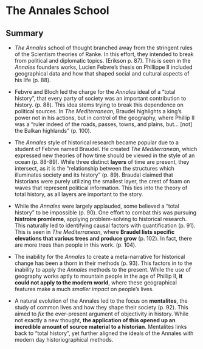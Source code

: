 # The Annales School
## Summary

- *The Annales* school of thought branched away from the stringent rules of the Scientism theories of Ranke. In this effort, they intended to break from political and diplomatic topics. (Erikson p. 87). This is seen in the *Annales* founders works, Lucien Febvre’s thesis on Phillippe II included geographical data and how that shaped social and cultural aspects of his life (p. 88). 

- Febvre and Bloch led the charge for the *Annales* ideal of a “total history”, that every party of society was an important contribution to history. (p. 88). This idea stems trying to break this dependence on political sources. In *The Mediterranean*, Braudel highlights a king’s power not in his actions, but in control of the geography, where Phillip II was a “ruler indeed of the roads, passes, towns, and plains, but… [not] the Balkan highlands” (p. 100). 

- The *Annales* style of historical research became popular due to a student of Febrve named Braudel. He created *The Mediterranean*, which expressed new theories of how time should be viewed in the style of an ocean (p. 88-89). While three distinct **layers** of time are present, they intersect, as it is the “relationship between the structures which illuminates society and its history” (p. 89). Braudal claimed that historians were purely utilizing the smallest layer, the crest of foam on waves that represent political information. This ties into the theory of total history, as all layers are important to the story. 

- While the *Annales* were largely applauded, some believed a “total history” to be impossible (p. 90). One effort to combat this was pursuing **histroire promleme**, applying problem-solving to historical research. This naturally led to identifying causal factors with quantification (p. 91). This is seen in *The Mediterranean*, where **Braudel lists specific elevations that various trees and produce grow** (p. 102). In fact, there are more trees than people in this work. (p. 104). 

- The inability for the *Annales* to create a meta-narrative for historical change has been a thorn in their methods (p. 93). This factors in to the inability to apply the *Annales* methods to the present. While the use of geography works aptly to mountain people in the age of Phillip II, **it could not apply to the modern world**, where these geographical features make a much *smaller impact* on people’s lives. 

- A natural evolution of the Annales led to the focus on **mentalites**, the study of common lives and how they shape their society (p. 92). This aimed to *fix* the ever-present argument of objectivity in history. While not exactly a new thought, **the application of this opened up an incredible amount of source material to a historian**. Mentalites links back to “total history”, yet further aligned the ideals of the Annales with modern day historiographical methods. 
